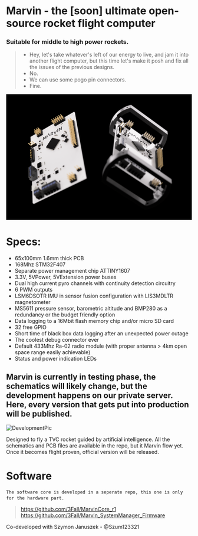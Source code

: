 # Marvin - the [soon] ultimate open-source rocket flight computer
### Suitable for middle to high power rockets.

>  - Hey, let's take whatever's left of our energy to live, and jam it into another flight computer, 
but this time let's make it posh and fix all the issues of the previous designs.
>  - No.
>  - We can use some pogo pin connectors.
>  - Fine.

![MarvinPic](/MarvinFrontRender1.png)

# Specs:
- 65x100mm 1.6mm thick PCB
- 168Mhz STM32F407
- Separate power management chip ATTINY1607
- 3.3V, 5VPower, 5VExtension power buses
- Dual high current pyro channels with continuity detection circuitry
- 6 PWM outputs
- LSM6DSOTR IMU in sensor fusion configuration with LIS3MDLTR magnetometer
- MS5611 pressure sensor, barometric altitude and BMP280 as a redundancy or the budget friendly option
- Data logging to a 16Mbit flash memory chip and/or micro SD card
- 32 free GPIO
- Short time of black box data logging after an unexpected power outage 
- The coolest debug connector ever
- Default 433Mhz Ra-02 radio module (with proper antenna > 4km open space range easily achievable)
- Status and power indication LEDs

## Marvin is currently in testing phase, the schematics will likely change, but the development happens on our private server. Here, every version that gets put into production will be published.

![DevelopmentPic](P1270503.png)


Designed to fly a TVC rocket guided by artificial intelligence.
All the schematics and PCB files are available in the repo, but it Marvin flow yet. Once it becomes flight proven, official version will be released.

# Software

```
The software core is developed in a seperate repo, this one is only for the hardware part.
```
> https://github.com/3Fall/MarvinCore_r1  
> https://github.com/3Fall/Marvin_SystemManager_Firmware


Co-developed with Szymon Januszek - @Szum123321






